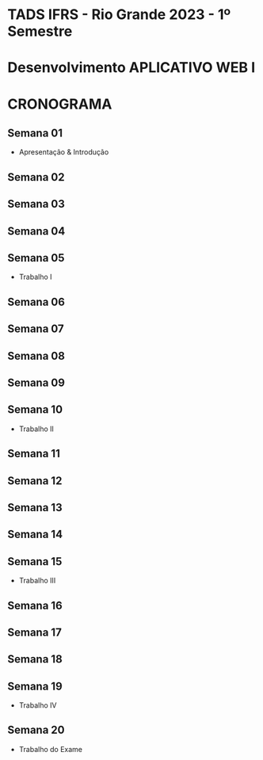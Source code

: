 # TADS IFRS - Rio Grande 2023 - 1º Semestre
# Desenvolvimento APLICATIVO WEB I

# CRONOGRAMA

## Semana 01
- Apresentação & Introdução

## Semana 02

## Semana 03

## Semana 04

## Semana 05
- Trabalho I

## Semana 06

## Semana 07

## Semana 08

## Semana 09

## Semana 10
- Trabalho II

## Semana 11

## Semana 12

## Semana 13

## Semana 14

## Semana 15
- Trabalho III

## Semana 16

## Semana 17

## Semana 18

## Semana 19
- Trabalho IV

## Semana 20
- Trabalho do Exame
